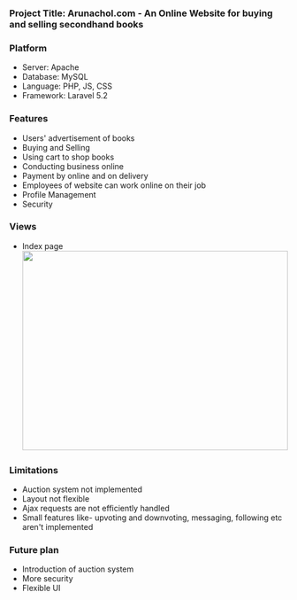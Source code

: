 <html>
<body>
<h3>Project Title: Arunachol.com - An Online Website for buying and selling secondhand books</h3>
<h3>Platform</h3>
<ul>
<li>Server: Apache</li>
<li>Database: MySQL</li>
<li>Language: PHP, JS, CSS</li>
<li>Framework: Laravel 5.2</li>
</ul>

<h3>Features</h3>
<ul>
<li>Users' advertisement of books</li>
<li>Buying and Selling</li>
<li>Using cart to shop books</li>
<li>Conducting business online</li>
<li>Payment by online and on delivery</li>
<li>Employees of website can work online on their job</li>
<li>Profile Management</li>
<li>Security</li>
</ul>

<h3>Views</h3>
<ul>

<li>
Index page<br>
<img width="100%" height="360px" src="http://i.imgur.com/UWioOpQ.jpg"></img>
</li>

</ul>

<h3>Limitations</h3>
<ul>
<li>Auction system not implemented</li>
<li>Layout not flexible</li>
<li>Ajax requests are not efficiently handled</li>
<li>Small features like- upvoting and downvoting, messaging, following etc aren't implemented</li>
</ul>


<h3>Future plan</h3>
<ul>
<li>Introduction of auction system</li>
<li>More security</li>
<li>Flexible UI</li>
</ul>


</body>
</html>
